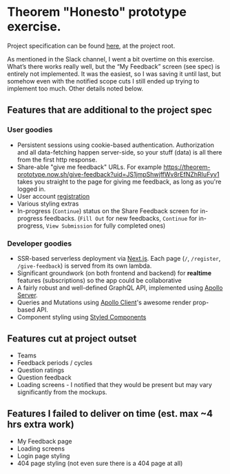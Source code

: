 # Theorem "Honesto" prototype exercise.

Project specification can be found [here](https://www.google.com/), at the project root.

As mentioned in the Slack channel, I went a bit overtime on this exercise. What’s there works really well, but the “My Feedback” screen (see spec) is entirely not implemented. It was the easiest, so I was saving it until last, but somehow even with the notified scope cuts I still ended up trying to implement too much. Other details noted below.

## Features that are __additional to__ the project spec

### User goodies
* Persistent sessions using cookie-based authentication. Authorization and all data-fetching happen server-side, so your stuff (data) is all there from the first http response.
* Share-able "give me feedback" URLs. For example https://theorem-prototype.now.sh/give-feedback?uid=JS1jmpShwjffWv8rEfNZhRIuFyv1 takes you straight to the page for giving me feedback, as long as you're logged in.
* User account [registration](https://theorem-prototype.now.sh/register)
* Various styling extras
* In-progress (`Continue`) status on the Share Feedback screen for in-progress feedbacks. (`Fill Out` for new feedbacks, `Continue` for in-progress, `View Submission` for fully completed ones)

### Developer goodies
* SSR-based serverless deployment via [Next.js](https://nextjs.org/). Each page (`/`, `/register`, `/give-feedback`) is served from its own lambda.
* Significant groundwork (on both frontend and backend) for **realtime** features (subscriptions) so the app could be collaborative
* A fairly robust and well-defined GraphQL API, implemented using [Apollo Server](https://www.apollographql.com/docs/apollo-server/).
* Queries and Mutations using [Apollo Client](https://www.apollographql.com/docs/react/)'s awesome render prop-based API.
* Component styling using [Styled Components](https://www.styled-components.com/)

## Features cut at project outset
* Teams
* Feedback periods / cycles
* Question ratings
* Question feedback
* Loading screens - I notified that they would be present but may vary significantly from the mockups.

## Features I failed to deliver on time (est. max ~4 hrs extra work)
* My Feedback page
* Loading screens
* Login page styling
* 404 page styling (not even sure there is a 404 page at all)